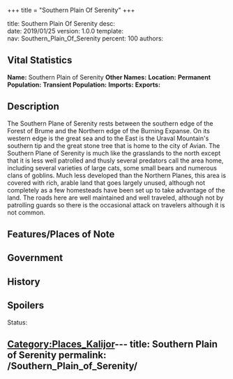 +++
title = "Southern Plain Of Serenity"
+++

title:		Southern Plain Of Serenity
desc:		
date:		2019/01/25
version:	1.0.0
template:	
nav:		Southern_Plain_Of_Serenity
percent:	100
authors:	
## Vital Statistics

**Name:** Southern Plain of Serenity
**Other Names:**
**Location:**
**Permanent Population:**
**Transient Population:**
**Imports:**
**Exports:**

## Description

The Southern Plane of Serenity rests between the southern edge of the
Forest of Brume and the Northern edge of the Burning Expanse. On its
western edge is the great sea and to the East is the Uraval Mountain's
southern tip and the great stone tree that is home to the city of Avian.
The Southern Plane of Serenity is much like the grasslands to the north
except that it is less well patrolled and thusly several predators call
the area home, including several varieties of large cats, some small
bears and numerous clans of goblins. Much less developed than the
Northern Planes, this area is covered with rich, arable land that goes
largely unused, although not completely as a few homesteads have been
set up to take advantage of the land. The roads here are well maintained
and well traveled, although not by patrolling guards so there is the
occasional attack on travelers although it is not common.

## Features/Places of Note

## Government

## History

## Spoilers

<spoiler text="Spoilers">Status: </spoiler>

[Category:Places_Kalijor](Category:Places_Kalijor "wikilink")---
title: Southern Plain of Serenity
permalink: /Southern_Plain_of_Serenity/
---

